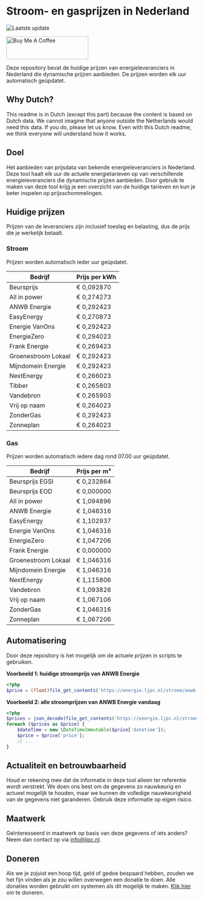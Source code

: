 # Stroom- en gasprijzen in Nederland

![Laatste update](https://img.shields.io/badge/laatste%20update-2024--02--27%2007%3A00%20CET-brightgreen)

<a href="https://www.buymeacoffee.com/Lars-" target="_blank"><img src="https://cdn.buymeacoffee.com/buttons/v2/default-orange.png" alt="Buy Me A Coffee" height="60" style="height: 60px !important;width: 217px !important;" ></a>

Deze repository bevat de huidige prijzen van energieleveranciers in Nederland die dynamische prijzen aanbieden. De prijzen worden elk uur automatisch geüpdatet.

## Why Dutch?

This readme is in Dutch (except this part) because the content is based on Dutch data. We cannot imagine that anyone outside the Netherlands would need this data. If you do, please let us know. Even with this Dutch readme, we think
everyone will understand how it works.

## Doel

Het aanbieden van prijsdata van bekende energieleveranciers in Nederland. Deze tool haalt elk uur de actuele energietarieven op van verschillende energieleveranciers die dynamische prijzen aanbieden. Door gebruik te maken van deze tool
krijg je een overzicht van de huidige tarieven en kun je beter inspelen op prijsschommelingen.

## Huidige prijzen

Prijzen van de leveranciers zijn inclusief toeslag en belasting, dus de prijs die je werkelijk betaalt.

### Stroom

Prijzen worden automatisch ieder uur geüpdatet.

 Bedrijf | Prijs per kWh 
---------|---------------
Beursprijs | € 0,092870
All in power | € 0,274273
ANWB Energie | € 0,292423
EasyEnergy | € 0,270873
Energie VanOns | € 0,292423
EnergieZero | € 0,294023
Frank Energie | € 0,269423
Groenestroom Lokaal | € 0,292423
Mijndomein Energie | € 0,292423
NextEnergy | € 0,266023
Tibber | € 0,265803
Vandebron | € 0,265903
Vrij op naam | € 0,264023
ZonderGas | € 0,292423
Zonneplan | € 0,264023


### Gas

Prijzen worden automatisch iedere dag rond 07.00 uur geüpdatet.

 Bedrijf | Prijs per m³ 
---------|--------------
Beursprijs EGSI | € 0,232864
Beursprijs EOD | € 0,000000
All in power | € 1,094896
ANWB Energie | € 1,046316
EasyEnergy | € 1,102937
Energie VanOns | € 1,046316
EnergieZero | € 1,047206
Frank Energie | € 0,000000
Groenestroom Lokaal | € 1,046316
Mijndomein Energie | € 1,046316
NextEnergy | € 1,115806
Vandebron | € 1,093826
Vrij op naam | € 1,067106
ZonderGas | € 1,046316
Zonneplan | € 1,067206


## Automatisering

Door deze repository is het mogelijk om de actuele prijzen in scripts te gebruiken.

**Voorbeeld 1: huidige stroomprijs van ANWB Energie**

```php
<?php
$price = (float)file_get_contents('https://energie.ljpc.nl/stroom/anwb-energie-nu.txt');

```

**Voorbeeld 2: alle stroomprijzen van ANWB Energie vandaag**

```php
<?php
$prices = json_decode(file_get_contents('https://energie.ljpc.nl/stroom/all-in-power-vandaag.json'),true);
foreach ($prices as $price) {
    $dateTime = new \DateTimeImmutable($price['datetime']);
    $price = $price['price'];
    // ...
}
```

## Actualiteit en betrouwbaarheid

Houd er rekening mee dat de informatie in deze tool alleen ter referentie wordt verstrekt. We doen ons best om de gegevens zo nauwkeurig en actueel mogelijk te houden, maar we kunnen de volledige nauwkeurigheid van de gegevens niet
garanderen. Gebruik deze informatie op eigen risico.

## Maatwerk

Geïnteresseerd in maatwerk op basis van deze gegevens of iets anders? Neem dan contact op
via [info@ljpc.nl](mailto:info@ljpc.nl?subject=Energie%20prijzen).

## Doneren

Als we je zojuist een hoop tijd, geld of gedoe bespaard hebben, zouden we het fijn vinden als je zou willen overwegen een
donatie te doen. Alle donaties worden gebruikt om systemen als dit mogelijk te
maken. [Klik hier](https://www.buymeacoffee.com/Lars-) om te doneren.

